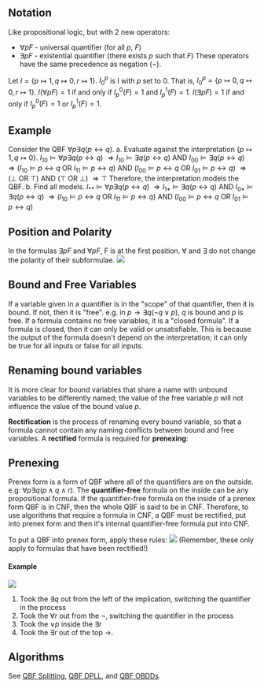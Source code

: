 ## Notation
Like propositional logic, but with 2 new operators:
- $\forall{p}F$ - universal quantifier (for all $p$, $F$)
- $\exists{p}F$ - existential quantifier (there exists $p$ such that $F$)
These operators have the same precedence as negation ($¬$).

Let $I = \{p \mapsto 1, q \mapsto 0, r \mapsto 1\}$.
$I^p_0$ is I with $p$ set to $0$. That is, $I^p_0 = \{p \mapsto 0, q \mapsto 0, r \mapsto 1\}$.
$I(\forall pF) = 1$ if and only if $I_p^0(F) = 1$ and $I_p^1(F)= 1$.
$I(\exists pF) = 1$ if and only if $I_p^0(F) = 1$ or $I_p^1(F)= 1$.

## Example
Consider the QBF $\forall p \exists q (p \leftrightarrow q)$.
a. Evaluate against the interpretation $\{p \mapsto 1, q \mapsto 0\}$.
$I_{10} \models \forall p \exists q (p \leftrightarrow q)$
$\Rightarrow I_{10} \models \exists q (p \leftrightarrow q) \text{ AND } I_{00} \models \exists q (p \leftrightarrow q)$
$\Rightarrow (I_{10} \models p \leftrightarrow q \text{ OR } I_{11} \models p \leftrightarrow q) \text{ AND } (I_{00} \models p \leftrightarrow q \text{ OR } I_{01} \models p \leftrightarrow q)$
$\Rightarrow ( \bot \text{ OR } \top ) \text{ AND } ( \top \text{ OR } \bot )$
$\Rightarrow \top$
Therefore, the interpretation models the QBF.
b. Find all models.
$I_{**} \models \forall p \exists q (p \leftrightarrow q)$
$\Rightarrow I_{1*} \models \exists q (p \leftrightarrow q) \text{ AND } I_{0*} \models \exists q (p \leftrightarrow q)$
$\Rightarrow (I_{10} \models p \leftrightarrow q \text{ OR } I_{11} \models p \leftrightarrow q) \text{ AND } (I_{00} \models p \leftrightarrow q \text{ OR } I_{01} \models p \leftrightarrow q)$

## Position and Polarity
In the formulas $\exists{p}F$ and $\forall{p}F$, F is at the first position.
$\forall$ and $\exists$ do not change the polarity of their subformulae.
![](Pasted%20image%2020230125151351.png)

## Bound and Free Variables
If a variable given in a quantifier is in the "scope" of that quantifier, then it is bound. If not, then it is "free". e.g. in $p \rightarrow \exists{q}(¬q \lor p)$, $q$ is bound and $p$ is free.
If a formula contains no free variables, it is a "closed formula".
If a formula is closed, then it can only be valid or unsatisfiable. This is because the output of the formula doesn't depend on the interpretation; it can only be true for all inputs or false for all inputs.

## Renaming bound variables
It is more clear for bound variables that share a name with unbound variables to be differently named; the value of the free variable $p$ will not influence the value of the bound value $p$.

**Rectification** is the process of renaming every bound variable, so that a formula cannot contain any naming conflicts between bound and free variables. A **rectified** formula is required for **prenexing**:

## Prenexing
Prenex form is a form of QBF where all of the quantifiers are on the outside. e.g: $\forall{p}\exists{q}(p \land q \land r)$.
The **quantifier-free** formula on the inside can be any propositional formula.
If the quantifier-free formula on the inside of a prenex form QBF is in CNF, then the whole QBF is said to be in CNF. Therefore, to use algorithms that require a formula in CNF, a QBF must be rectified, put into prenex form and then it's internal quantifier-free formula put into CNF.

To put a QBF into prenex form, apply these rules:
![](Pasted%20image%2020230125161008.png)
(Remember, these only apply to formulas that have been rectified!)

#### Example
![](Pasted%20image%2020230125162439.png)
1. Took the $\exists{q}$ out from the left of the implication, switching the quantifier in the process
2. Took the $\forall{r}$ out from the $¬$, switching the quantifier in the process
3. Took the $\lor p$ inside the $\exists{r}$
4. Took the $\exists{r}$ out of the top $\rightarrow$.

## Algorithms
See [QBF Splitting](Splitting.md#QBF%20Splitting), [QBF DPLL](DPLL.md#QBF%20DPLL), and [QBF OBDDs](Binary%20Decision%20Data%20Structures.md#QBF%20OBDDs).